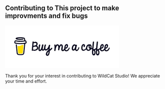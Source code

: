 ## Contributing to This project to make improvments and fix bugs

<a href="https://fuelmydreams.online/wildcatstudio" target="_blank"><img src="/1.png" alt="buy me a coffee" class="github"></a>

Thank you for your interest in contributing to WildCat Studio! We appreciate your time and effort.
